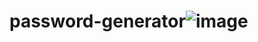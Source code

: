 # password-generator![image](https://github.com/Gramsaed/password-generator/assets/114110927/f445e457-86d1-49e1-b688-67e36f705f09)
